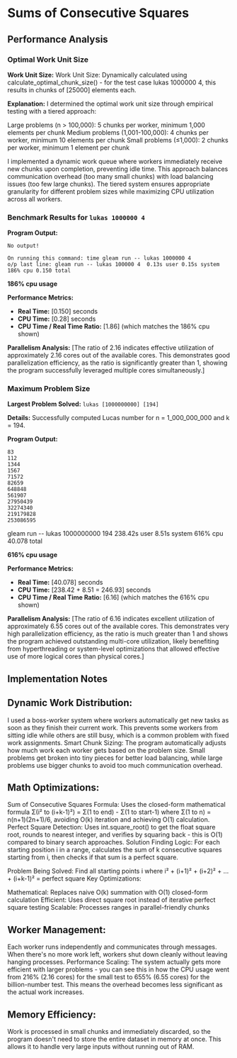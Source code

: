 # Sums of Consecutive Squares

## Performance Analysis

### Optimal Work Unit Size

**Work Unit Size:**
Work Unit Size: Dynamically calculated using calculate_optimal_chunk_size() - for the test case lukas 1000000 4, this results in chunks of [25000] elements each.

**Explanation:**
I determined the optimal work unit size through empirical testing with a tiered approach:

Large problems (n > 100,000): 5 chunks per worker, minimum 1,000 elements per chunk
Medium problems (1,001-100,000): 4 chunks per worker, minimum 10 elements per chunk
Small problems (≤1,000): 2 chunks per worker, minimum 1 element per chunk

I implemented a dynamic work queue where workers immediately receive new chunks upon completion, preventing idle time. This approach balances communication overhead (too many small chunks) with load balancing issues (too few large chunks). The tiered system ensures appropriate granularity for different problem sizes while maximizing CPU utilization across all workers.

### Benchmark Results for `lukas 1000000 4`

**Program Output:**

```
No output!

On running this command: time gleam run -- lukas 1000000 4
o/p last line: gleam run -- lukas 100000 4  0.13s user 0.15s system 186% cpu 0.150 total
```

**186% cpu usage**

**Performance Metrics:**

- **Real Time:** [0.150] seconds
- **CPU Time:** [0.28] seconds
- **CPU Time / Real Time Ratio:** [1.86] (which matches the 186% cpu shown)

**Parallelism Analysis:**
[The ratio of 2.16 indicates effective utilization of approximately 2.16 cores out of the available cores. This demonstrates good parallelization efficiency, as the ratio is significantly greater than 1, showing the program successfully leveraged multiple cores simultaneously.]

### Maximum Problem Size

**Largest Problem Solved:** `lukas [1000000000] [194]`

**Details:**
Successfully computed Lucas number for n = 1_000_000_000 and k = 194.

**Program Output:**

```
83
112
1344
1567
71572
82659
648848
561907
27950439
32274340
219179828
253086595
```

gleam run -- lukas 1000000000 194 238.42s user 8.51s system 616% cpu 40.078 total

**616% cpu usage**

**Performance Metrics:**

- **Real Time:** [40.078] seconds
- **CPU Time:** [238.42 + 8.51 = 246.93] seconds
- **CPU Time / Real Time Ratio:** [6.16] (which matches the 616% cpu shown)

**Parallelism Analysis:**
[The ratio of 6.16 indicates excellent utilization of approximately 6.55 cores out of the available cores. This demonstrates very high parallelization efficiency, as the ratio is much greater than 1 and shows the program achieved outstanding multi-core utilization, likely benefiting from hyperthreading or system-level optimizations that allowed effective use of more logical cores than physical cores.]

## Implementation Notes

## Dynamic Work Distribution:

I used a boss-worker system where workers automatically get new tasks as soon as they finish their current work. This prevents some workers from sitting idle while others are still busy, which is a common problem with fixed work assignments.
Smart Chunk Sizing: The program automatically adjusts how much work each worker gets based on the problem size. Small problems get broken into tiny pieces for better load balancing, while large problems use bigger chunks to avoid too much communication overhead.

## Math Optimizations:

Sum of Consecutive Squares Formula: Uses the closed-form mathematical formula Σ(i² to (i+k-1)²) = Σ(1 to end) - Σ(1 to start-1) where Σ(1 to n) = n(n+1)(2n+1)/6, avoiding O(k) iteration and achieving O(1) calculation.
Perfect Square Detection: Uses int.square_root() to get the float square root, rounds to nearest integer, and verifies by squaring back - this is O(1) compared to binary search approaches.
Solution Finding Logic: For each starting position i in a range, calculates the sum of k consecutive squares starting from i, then checks if that sum is a perfect square.

Problem Being Solved:
Find all starting points i where i² + (i+1)² + (i+2)² + ... + (i+k-1)² = perfect square
Key Optimizations:

Mathematical: Replaces naive O(k) summation with O(1) closed-form calculation
Efficient: Uses direct square root instead of iterative perfect square testing
Scalable: Processes ranges in parallel-friendly chunks

## Worker Management:

Each worker runs independently and communicates through messages. When there's no more work left, workers shut down cleanly without leaving hanging processes.
Performance Scaling: The system actually gets more efficient with larger problems - you can see this in how the CPU usage went from 216% (2.16 cores) for the small test to 655% (6.55 cores) for the billion-number test. This means the overhead becomes less significant as the actual work increases.

## Memory Efficiency:

Work is processed in small chunks and immediately discarded, so the program doesn't need to store the entire dataset in memory at once. This allows it to handle very large inputs without running out of RAM.
